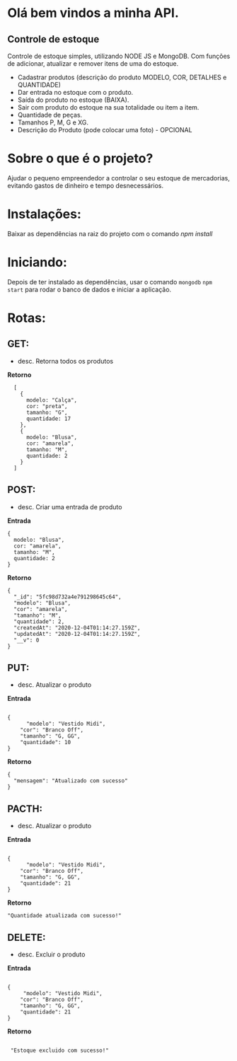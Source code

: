 # Olá bem vindos a minha API.

## Controle de estoque

Controle de estoque simples, utilizando NODE JS e MongoDB. Com funções de adicionar, atualizar e remover itens de uma do estoque.

- Cadastrar produtos (descrição do produto MODELO, COR, DETALHES e QUANTIDADE)
- Dar entrada no estoque com o produto.
- Saída do produto no estoque (BAIXA).
- Sair com produto do estoque na sua totalidade ou item a item.
- Quantidade de peças.
- Tamanhos P, M, G e XG.
- Descrição do Produto (pode colocar uma foto) - OPCIONAL

# Sobre o que é o projeto?

Ajudar o pequeno empreendedor a controlar o seu estoque de mercadorias, evitando gastos de dinheiro e tempo desnecessários.

# Instalações:

Baixar as dependências na raiz do projeto com o comando _npm install_

# Iniciando:

Depois de ter instalado as dependências, usar o comando `mongodb`
`npm start` para rodar o banco de dados e iniciar a aplicação.

# Rotas:

## GET:

- desc. Retorna todos os produtos

**Retorno**

```
  [
    {
      modelo: "Calça",
      cor: "preta",
      tamanho: "G",
      quantidade: 17
    },
    {
      modelo: "Blusa",
      cor: "amarela",
      tamanho: "M",
      quantidade: 2
    }
  ]
```

## POST:

- desc. Criar uma entrada de produto

**Entrada**

```
{
  modelo: "Blusa",
  cor: "amarela",
  tamanho: "M",
  quantidade: 2
}
```

**Retorno**

```
{
  "_id": "5fc98d732a4e791298645c64",
  "modelo": "Blusa",
  "cor": "amarela",
  "tamanho": "M",
  "quantidade": 2,
  "createdAt": "2020-12-04T01:14:27.159Z",
  "updatedAt": "2020-12-04T01:14:27.159Z",
  "__v": 0
}
```

## PUT:

- desc. Atualizar o produto

**Entrada**

```

{
	  "modelo": "Vestido Midi",
    "cor": "Branco Off",
    "tamanho": "G, GG",
    "quantidade": 10
}
```
**Retorno**

```
{
  "mensagem": "Atualizado com sucesso"
}

```

## PACTH:


- desc. Atualizar o produto


**Entrada**

```

{
	  "modelo": "Vestido Midi",
    "cor": "Branco Off",
    "tamanho": "G, GG",
    "quantidade": 21
}

```
 **Retorno**

```
"Quantidade atualizada com sucesso!"

```
  

## DELETE:


- desc. Excluir o produto

**Entrada**

```

{
	 "modelo": "Vestido Midi",
    "cor": "Branco Off",
    "tamanho": "G, GG",
    "quantidade": 21
}

```

**Retorno**

```
  
 "Estoque excluido com sucesso!"

 ```
